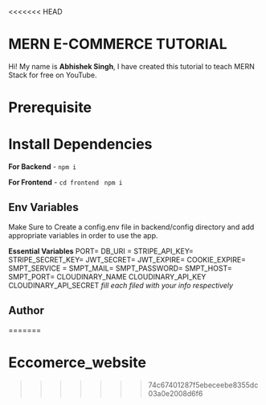 <<<<<<< HEAD
# MERN E-COMMERCE TUTORIAL

Hi! My name is **Abhishek Singh**, I have created this tutorial to teach MERN Stack for free on YouTube.

# Prerequisite



# Install Dependencies

**For Backend** - `npm i`

**For Frontend** - `cd frontend` ` npm i`

## Env Variables

Make Sure to Create a config.env file in backend/config directory and add appropriate variables in order to use the app.

**Essential Variables**
PORT=
DB_URI =
STRIPE_API_KEY=
STRIPE_SECRET_KEY=
JWT_SECRET=
JWT_EXPIRE=
COOKIE_EXPIRE=
SMPT_SERVICE =
SMPT_MAIL=
SMPT_PASSWORD=
SMPT_HOST=
SMPT_PORT=
CLOUDINARY_NAME
CLOUDINARY_API_KEY
CLOUDINARY_API_SECRET
_fill each filed with your info respectively_

## Author

=======
# Eccomerce_website
>>>>>>> 74c67401287f5ebeceebe8355dc03a0e2008d6f6
